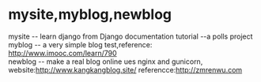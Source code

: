 # mysite,myblog,newblog
  
mysite -- learn django from Django documentation tutorial --a polls project  
myblog -- a very simple blog test,reference: http://www.imooc.com/learn/790   
newblog -- make a real blog online ues nginx and gunicorn, website:http://www.kangkangblog.site/ referencce:http://zmrenwu.com
